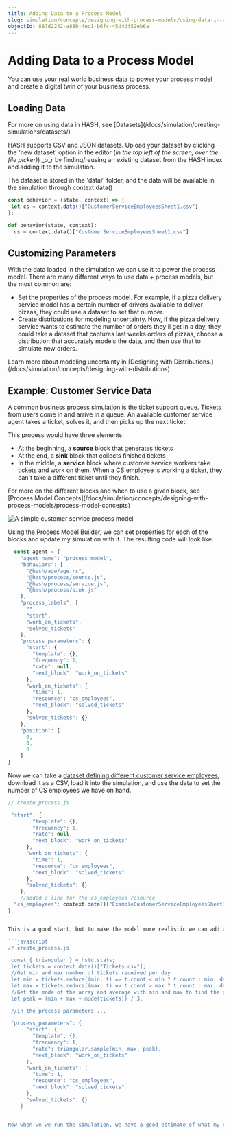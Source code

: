 ```yaml
---
title: Adding Data to a Process Model
slug: simulation/concepts/designing-with-process-models/using-data-in-a-process-model
objectId: 887d2242-a88b-4ec1-b6fc-45d4df52eb6a
---
```


# Adding Data to a Process Model

You can use your real world business data to power your process model and create a digital twin of your business process.

## Loading Data

<Hint style="info">
For more on using data in HASH, see [Datasets](/docs/simulation/creating-simulations/datasets/)
</Hint>

HASH supports CSV and JSON datasets. Upload your dataset by clicking the 'new dataset' option in the editor \(_in the top left of the screen, over the file picker\)_\) _o_r by finding/reusing an existing dataset from the HASH index and adding it to the simulation.

The dataset is stored in the 'data/' folder, and the data will be available in the simulation through context.data\(\)

<Tabs>
<Tab title="JavaScript" >

```javascript
const behavior = (state, context) => {
 let cs = context.data()["CustomerServiceEmployeesSheet1.csv"]
};
```

</Tab>

<Tab title="Python" >

```python
def behavior(state, context):
  cs = context.data()["CustomerServiceEmployeesSheet1.csv"]
```

</Tab>
</Tabs>

## Customizing Parameters

With the data loaded in the simulation we can use it to power the process model. There are many different ways to use data + process models, but the most common are:

* Set the properties of the process model. For example, if a pizza delivery service model has a certain number of drivers available to deliver pizzas, they could use a dataset to set that number.
* Create distributions for modeling uncertainty. Now, if the pizza delivery service wants to estimate the number of orders they'll get in a day, they could take a dataset that captures last weeks orders of pizzas, choose a distribution that accurately models the data, and then use that to simulate new orders.

<Hint style="info">
Learn more about modeling uncertainty in [Designing with Distributions.](/docs/simulation/concepts/designing-with-distributions)
</Hint>

## Example: Customer Service Data

A common business process simulation is the ticket support queue. Tickets from users come in and arrive in a queue. An available customer service agent takes a ticket, solves it, and then picks up the next ticket.

This process would have three elements:

* At the beginning, a **source** block that generates tickets
* At the end, a **sink** block that collects finished tickets
* In the middle, a **service** block where customer service workers take tickets and work on them. When a CS employee is working a ticket, they can't take a different ticket until they finish.

<Hint style="info">
For more on the different blocks and when to use a given block, see [Process Model Concepts](/docs/simulation/concepts/designing-with-process-models/process-model-concepts)
</Hint>

![A simple customer service process model](https://cdn-us1.hash.ai/site/docs/image%20%2848%29.png)

Using the Process Model Builder, we can set properties for each of the blocks and update my simulation with it. The resulting code will look like:

```javascript
  const agent = {
    "agent_name": "process_model",
    "behaviors": [
      "@hash/age/age.rs",
      "@hash/process/source.js",
      "@hash/process/service.js",
      "@hash/process/sink.js"
    ],
    "process_labels": [
      "",
      "start",
      "work_on_tickets",
      "solved_tickets"
    ],
    "process_parameters": {
      "start": {
        "template": {},
        "frequency": 1,
        "rate": null,
        "next_block": "work_on_tickets"
      },
      "work_on_tickets": {
        "time": 1,
        "resource": "cs_employees",
        "next_block": "solved_tickets"
      },
      "solved_tickets": {}
    },
    "position": [
      0,
      0,
      0
    ]
}
```

Now we can take a [dataset defining different customer service employees](https://docs.google.com/spreadsheets/d/1dFSnjdBqbovplPwWo7DI77AX8rXWOmVQi1dW8c0l1-k/edit?usp=sharing), download it as a CSV, load it into the simulation, and use the data to set the number of CS employees we have on hand.

```javascript
// create_process.js

 "start": {
        "template": {},
        "frequency": 1,
        "rate": null,
        "next_block": "work_on_tickets"
      },
      "work_on_tickets": {
        "time": 1,
        "resource": "cs_employees",
        "next_block": "solved_tickets"
      },
      "solved_tickets": {}
    },  
    //added a line for the cs_employees resource
  "cs_employees": context.data()["ExampleCustomerServiceEmployeesSheet1.csv"].length
}


This is a good start, but to make the model more realistic we can add a dataset representing ticket volumes over the past five days. I'll take the mean and standard deviation of the data, and set a triangular distribution for the number of tickets to generate every time step.

```javascript
// create_process.js

 const { triangular } = hstd.stats;
 let tickets = context.data()["Tickets.csv"];
 //Get min and max number of tickets received per day
 let min = tickets.reduce((min, t) => t.count < min ? t.count : min, data[0].count);
 let max = tickets.reduce((max, t) => t.count > max ? t.count : max, data[0].count);
 //Get the mode of the array and average with min and max to find the peak
 let peak = (min + max + mode(tickets)) / 3;

 //in the process parameters ...

 "process_parameters": {
      "start": {
        "template": {},
        "frequency": 1,
        "rate": triangular.sample(min, max, peak),
        "next_block": "work_on_tickets"
      },
      "work_on_tickets": {
        "time": 1,
        "resource": "cs_employees",
        "next_block": "solved_tickets"
      },
      "solved_tickets": {}
    }


Now when we we run the simulation, we have a good estimate of what my customer service process will look like using real world data.
